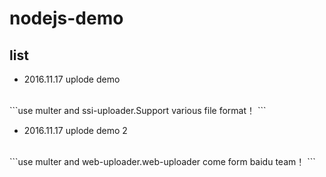 # nodejs-demo

## list 
- 2016.11.17 uplode demo 
 <br>
 ```use multer and ssi-uploader.Support various file format！
 ```
 
 - 2016.11.17 uplode demo 2
  <br>
  ```use multer and web-uploader.web-uploader come form baidu team！
  ```
